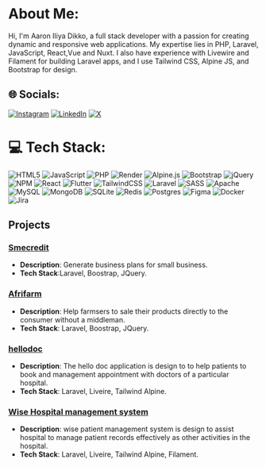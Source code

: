 # About Me:
Hi, I'm Aaron Iliya Dikko, a full stack developer with a passion for creating dynamic and responsive web applications. My expertise lies in PHP, Laravel, JavaScript, React,Vue and Nuxt. I also have experience with Livewire and Filament for building Laravel apps, and I use Tailwind CSS, Alpine JS, and Bootstrap for design.


## 🌐 Socials:
[![Instagram](https://img.shields.io/badge/Instagram-%23E4405F.svg?logo=Instagram&logoColor=white)](https://instagram.com/aarondioo) [![LinkedIn](https://img.shields.io/badge/LinkedIn-%230077B5.svg?logo=linkedin&logoColor=white)](https://linkedin.com/in/@aarondio) [![X](https://img.shields.io/badge/X-black.svg?logo=X&logoColor=white)](https://x.com/aarondioo) 

# 💻 Tech Stack:
![HTML5](https://img.shields.io/badge/html5-%23E34F26.svg?style=flat&logo=html5&logoColor=white) ![JavaScript](https://img.shields.io/badge/javascript-%23323330.svg?style=flat&logo=javascript&logoColor=%23F7DF1E) ![PHP](https://img.shields.io/badge/php-%23777BB4.svg?style=flat&logo=php&logoColor=white) ![Render](https://img.shields.io/badge/Render-%46E3B7.svg?style=flat&logo=render&logoColor=white) ![Alpine.js](https://img.shields.io/badge/alpinejs-white.svg?style=flat&logo=alpinedotjs&logoColor=%238BC0D0) ![Bootstrap](https://img.shields.io/badge/bootstrap-%238511FA.svg?style=flat&logo=bootstrap&logoColor=white) ![jQuery](https://img.shields.io/badge/jquery-%230769AD.svg?style=flat&logo=jquery&logoColor=white) ![NPM](https://img.shields.io/badge/NPM-%23CB3837.svg?style=flat&logo=npm&logoColor=white) ![React](https://img.shields.io/badge/react-%2320232a.svg?style=flat&logo=react&logoColor=%2361DAFB) ![Flutter](https://img.shields.io/badge/Flutter-%2302569B.svg?style=flat&logo=Flutter&logoColor=white) ![TailwindCSS](https://img.shields.io/badge/tailwindcss-%2338B2AC.svg?style=flat&logo=tailwind-css&logoColor=white) ![Laravel](https://img.shields.io/badge/laravel-%23FF2D20.svg?style=flat&logo=laravel&logoColor=white) ![SASS](https://img.shields.io/badge/SASS-hotpink.svg?style=flat&logo=SASS&logoColor=white)  ![Apache](https://img.shields.io/badge/apache-%23D42029.svg?style=flat&logo=apache&logoColor=white) ![MySQL](https://img.shields.io/badge/mysql-4479A1.svg?style=flat&logo=mysql&logoColor=white) ![MongoDB](https://img.shields.io/badge/MongoDB-%234ea94b.svg?style=flat&logo=mongodb&logoColor=white) ![SQLite](https://img.shields.io/badge/sqlite-%2307405e.svg?style=flat&logo=sqlite&logoColor=white) ![Redis](https://img.shields.io/badge/redis-%23DD0031.svg?style=flat&logo=redis&logoColor=white) ![Postgres](https://img.shields.io/badge/postgres-%23316192.svg?style=flat&logo=postgresql&logoColor=white) ![Figma](https://img.shields.io/badge/figma-%23F24E1E.svg?style=flat&logo=figma&logoColor=white) ![Docker](https://img.shields.io/badge/docker-%230db7ed.svg?style=flat&logo=docker&logoColor=white) ![Jira](https://img.shields.io/badge/jira-%230A0FFF.svg?style=flat&logo=jira&logoColor=white)

## Projects
### [Smecredit](https://github.com/Aarondio/smedanforme)
- **Description**: Generate business plans for small business.
- **Tech Stack**:Laravel, Boostrap, JQuery.

### [Afrifarm](https://github.com/Aarondio/afrifarm)
- **Description**: Help farmsers to sale their products directly to the consumer without a middleman.
- **Tech Stack**: Laravel, Boostrap, JQuery.

### [hellodoc](https://github.com/Aarondio/hellodoc)
- **Description**: The hello doc application is design to to help patients to book and management appointment with doctors of a particular hospital.
- **Tech Stack**: Laravel, Liveire, Tailwind Alpine.

### [Wise Hospital management system](https://github.com/Aarondio/hms)
- **Description**: wise patient management system is design to assist hospital to manage patient records effectively as other activities in the hospital.
- **Tech Stack**: Laravel, Liveire, Tailwind Alpine, Filament.




